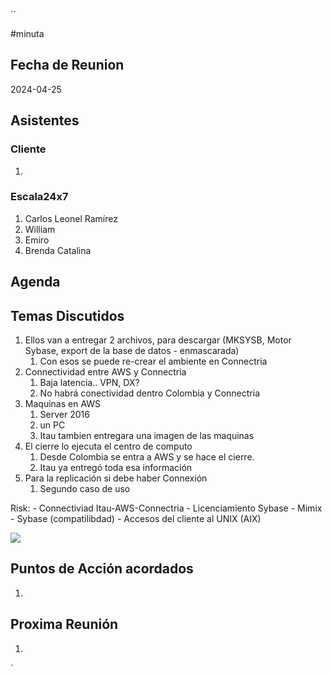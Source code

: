 ``

#minuta
## Fecha de Reunion
2024-04-25

## Asistentes

### Cliente
1. 
### Escala24x7
1. Carlos Leonel Ramírez
2. William
3. Emiro
4. Brenda Catalina

## Agenda

## Temas Discutidos
1. Ellos van a entregar 2 archivos, para descargar (MKSYSB, Motor Sybase, export de la base de datos - enmascarada)
	1. Con esos se puede re-crear el ambiente en Connectria
2. Connectividad entre AWS y Connectria
	1. Baja latencia.. VPN, DX?
	2. No habrá conectividad dentro Colombia y Connectria 
3. Maquinas en AWS
	1. Server 2016
	2. un PC
	3. Itau tambien entregara una imagen de las maquinas
4. El cierre lo ejecuta el centro de computo
	1. Desde Colombia se entra a AWS y se hace el cierre.
	2. Itau ya entregó toda esa información
5. Para la replicación si debe haber Connexión
	1. Segundo caso de uso

Risk:
	- Connectiviad Itau-AWS-Connectria
	- Licenciamiento Sybase
	- Mimix -  Sybase (compatilibdad)
	- Accesos del cliente al UNIX (AIX)

![](Pasted%20image%2020240425100807.png)

## Puntos de Acción acordados
1. 

## Proxima Reunión
1.  

`